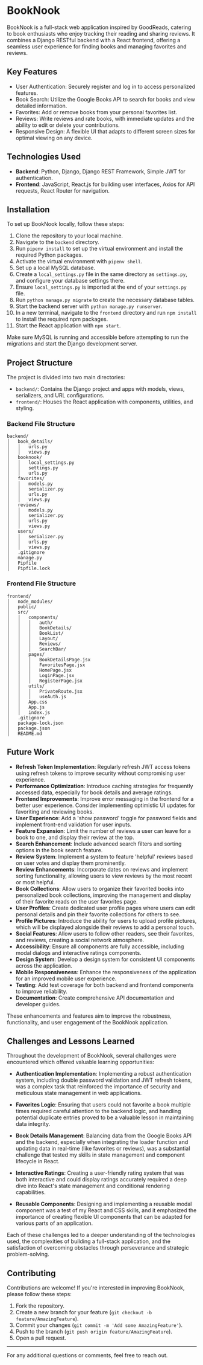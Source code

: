 # BookNook

BookNook is a full-stack web application inspired by GoodReads, catering to book enthusiasts who enjoy tracking their reading and sharing reviews. It combines a Django RESTful backend with a React frontend, offering a seamless user experience for finding books and managing favorites and reviews.

## Key Features

-   User Authentication: Securely register and log in to access personalized features.
-   Book Search: Utilize the Google Books API to search for books and view detailed information.
-   Favorites: Add or remove books from your personal favorites list.
-   Reviews: Write reviews and rate books, with immediate updates and the ability to edit or delete your contributions.
-   Responsive Design: A flexible UI that adapts to different screen sizes for optimal viewing on any device.

## Technologies Used

-   **Backend**: Python, Django, Django REST Framework, Simple JWT for authentication.
-   **Frontend**: JavaScript, React.js for building user interfaces, Axios for API requests, React Router for navigation.

## Installation

To set up BookNook locally, follow these steps:

1. Clone the repository to your local machine.
2. Navigate to the `backend` directory.
3. Run `pipenv install` to set up the virtual environment and install the required Python packages.
4. Activate the virtual environment with `pipenv shell`.
5. Set up a local MySQL database.
6. Create a `local_settings.py` file in the same directory as `settings.py`, and configure your database settings there.
7. Ensure `local_settings.py` is imported at the end of your `settings.py` file.
8. Run `python manage.py migrate` to create the necessary database tables.
9. Start the backend server with `python manage.py runserver`.
10. In a new terminal, navigate to the `frontend` directory and run `npm install` to install the required npm packages.
11. Start the React application with `npm start`.

Make sure MySQL is running and accessible before attempting to run the migrations and start the Django development server.

## Project Structure

The project is divided into two main directories:

-   `backend/`: Contains the Django project and apps with models, views, serializers, and URL configurations.
-   `frontend/`: Houses the React application with components, utilities, and styling.

### Backend File Structure

```
backend/
│   book_details/
│   │   urls.py
│   │   views.py
│   booknook/
│   │   local_settings.py
│   │   settings.py
│   │   urls.py
│   favorites/
│   │   models.py
│   │   serializer.py
│   │   urls.py
│   │   views.py
│   reviews/
│   │   models.py
│   │   serializer.py
│   │   urls.py
│   │   views.py
│   users/
│   │   serializer.py
│   │   urls.py
│   │   views.py
│   .gitignore
│   manage.py
│   Pipfile
│   Pipfile.lock
```

### Frontend File Structure

```
frontend/
│   node_modules/
│   public/
│   src/
│   │   components/
│   │   │   auth/
│   │   │   BookDetails/
│   │   │   BookList/
│   │   │   Layout/
│   │   │   Reviews/
│   │   │   SearchBar/
│   │   pages/
│   │   │   BookDetailsPage.jsx
│   │   │   FavoritesPage.jsx
│   │   │   HomePage.jsx
│   │   │   LoginPage.jsx
│   │   │   RegisterPage.jsx
│   │   utils/
│   │   │   PrivateRoute.jsx
│   │   │   useAuth.js
│   │   App.css
│   │   App.js
│   │   index.js
│   .gitignore
│   package-lock.json
│   package.json
│   README.md
```

## Future Work

<!-- -   **Security Enhancements**: Implement HttpOnly cookies for secure JWT storage, CSRF protection, and rate limiting for the API endpoints. -->

-   **Refresh Token Implementation**: Regularly refresh JWT access tokens using refresh tokens to improve security without compromising user experience.
-   **Performance Optimization**: Introduce caching strategies for frequently accessed data, especially for book details and average ratings.
-   **Frontend Improvements**: Improve error messaging in the frontend for a better user experience. Consider implementing optimistic UI updates for favoriting and reviewing books.
-   **User Experience**: Add a 'show password' toggle for password fields and implement front-end validation for user inputs.
-   **Feature Expansion**: Limit the number of reviews a user can leave for a book to one, and display their review at the top.
-   **Search Enhancement**: Include advanced search filters and sorting options in the book search feature.
-   **Review System**: Implement a system to feature 'helpful' reviews based on user votes and display them prominently.
-   **Review Enhancements**: Incorporate dates on reviews and implement sorting functionality, allowing users to view reviews by the most recent or most helpful.
-   **Book Collections**: Allow users to organize their favorited books into personalized book collections, improving the management and display of their favorite reads on the user favorites page.
-   **User Profiles**: Create dedicated user profile pages where users can edit personal details and pin their favorite collections for others to see.
-   **Profile Pictures**: Introduce the ability for users to upload profile pictures, which will be displayed alongside their reviews to add a personal touch.
-   **Social Features**: Allow users to follow other readers, see their favorites, and reviews, creating a social network atmosphere.
-   **Accessibility**: Ensure all components are fully accessible, including modal dialogs and interactive ratings components.
-   **Design System**: Develop a design system for consistent UI components across the application.
-   **Mobile Responsiveness**: Enhance the responsiveness of the application for an improved mobile user experience.
-   **Testing**: Add test coverage for both backend and frontend components to improve reliability.
-   **Documentation**: Create comprehensive API documentation and developer guides.

These enhancements and features aim to improve the robustness, functionality, and user engagement of the BookNook application.

## Challenges and Lessons Learned

Throughout the development of BookNook, several challenges were encountered which offered valuable learning opportunities:

-   **Authentication Implementation**: Implementing a robust authentication system, including double password validation and JWT refresh tokens, was a complex task that reinforced the importance of security and meticulous state management in web applications.

-   **Favorites Logic**: Ensuring that users could not favorite a book multiple times required careful attention to the backend logic, and handling potential duplicate entries proved to be a valuable lesson in maintaining data integrity.

-   **Book Details Management**: Balancing data from the Google Books API and the backend, especially when integrating the loader function and updating data in real-time (like favorites or reviews), was a substantial challenge that tested my skills in state management and component lifecycle in React.

-   **Interactive Ratings**: Creating a user-friendly rating system that was both interactive and could display ratings accurately required a deep dive into React's state management and conditional rendering capabilities.

-   **Reusable Components**: Designing and implementing a reusable modal component was a test of my React and CSS skills, and it emphasized the importance of creating flexible UI components that can be adapted for various parts of an application.

Each of these challenges led to a deeper understanding of the technologies used, the complexities of building a full-stack application, and the satisfaction of overcoming obstacles through perseverance and strategic problem-solving.

## Contributing

Contributions are welcome! If you're interested in improving BookNook, please follow these steps:

1. Fork the repository.
2. Create a new branch for your feature (`git checkout -b feature/AmazingFeature`).
3. Commit your changes (`git commit -m 'Add some AmazingFeature'`).
4. Push to the branch (`git push origin feature/AmazingFeature`).
5. Open a pull request.

<!-- Please make sure to update tests as appropriate. -->

---

For any additional questions or comments, feel free to reach out.
